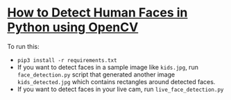 # [How to Detect Human Faces in Python using OpenCV](https://www.thepythoncode.com/article/detect-faces-opencv-python)
To run this:
- `pip3 install -r requirements.txt`
- If you want to detect faces in a sample image like `kids.jpg`, run `face_detection.py` script that generated another image `kids_detected.jpg` which contains rectangles around detected faces.
- If you want to detect faces in your live cam, run `live_face_detection.py`